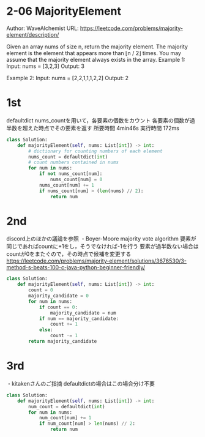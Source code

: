 # 2-06 MajorityElement
Author: WaveAlchemist
URL: https://leetcode.com/problems/majority-element/description/

Given an array nums of size n, return the majority element.
The majority element is the element that appears more than ⌊n / 2⌋ times. You may assume that the majority element always exists in the array.
Example 1:
Input: nums = [3,2,3]
Output: 3

Example 2:
Input: nums = [2,2,1,1,1,2,2]
Output: 2

# 1st 
defaultdict nums_countを用いて，各要素の個数をカウント
各要素の個数が過半数を超えた時点でその要素を返す
所要時間 4min46s
実行時間 172ms

``` Python
class Solution:
    def majorityElement(self, nums: List[int]) -> int:
        # dictionary for counting numbers of each element
        nums_count = defaultdict(int)
        # count numbers contained in nums
        for num in nums:
            if not nums_count[num]:
                nums_count[num] = 0
            nums_count[num] += 1
            if nums_count[num] > (len(nums) // 2):
                return num
```

# 2nd
discord上のほかの議論を参照
・Boyer-Moore majority vote algorithm
要素が同じであればcountに+1をし，そうでなければ-1を行う
要素が過半数ない場合はcountが0をまたぐので，その時点で候補を変更する
https://leetcode.com/problems/majority-element/solutions/3676530/3-method-s-beats-100-c-java-python-beginner-friendly/

``` Python
class Solution:
    def majorityElement(self, nums: List[int]) -> int:
        count = 0
        majority_candidate = 0
        for num in nums:
            if count == 0:
                majority_candidate = num
            if num == majority_candidate:
                count += 1
            else:
                count -= 1
        return majority_candidate
```

# 3rd
・kitakenさんのご指摘
defaultdictの場合はこの場合分け不要

``` Python
class Solution:
    def majorityElement(self, nums: List[int]) -> int:
        num_count = defaultdict(int)
        for num in nums:
            num_count[num] += 1
            if num_count[num] > len(nums) // 2:
                return num
```
